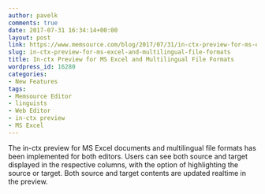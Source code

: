 ```yaml
---
author: pavelk
comments: true
date: 2017-07-31 16:34:14+00:00
layout: post
link: https://www.memsource.com/blog/2017/07/31/in-ctx-preview-for-ms-excel-and-multilingual-file-formats/
slug: in-ctx-preview-for-ms-excel-and-multilingual-file-formats
title: In-ctx Preview for MS Excel and Multilingual File Formats
wordpress_id: 16280
categories:
- New Features
tags:
- Memsource Editor
- linguists
- Web Editor
- in-ctx preview
- MS Excel
---
```


The in-ctx preview for MS Excel documents and multilingual file formats has been implemented for both editors. Users can see both source and target displayed in the respective columns, with the option of highlighting the source or target. Both source and target contents are updated realtime in the preview.
